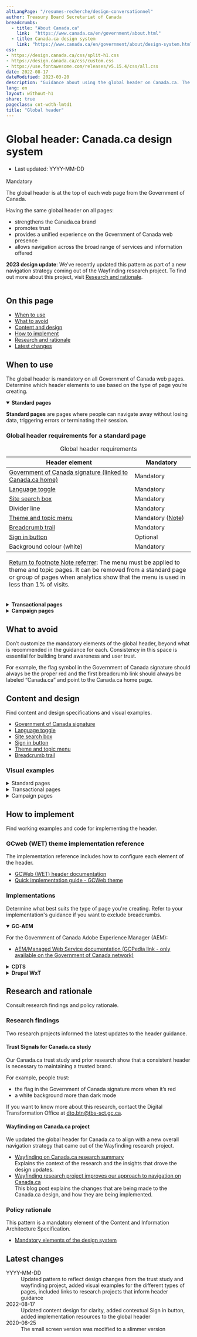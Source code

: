 ```yaml
---
altLangPage: "/resumes-recherche/design-conversationnel"
author: Treasury Board Secretariat of Canada
breadcrumbs:
  - title: "About Canada.ca"
    link:  "https://www.canada.ca/en/government/about.html"
  - title: Canada.ca design system
    link: "https://www.canada.ca/en/government/about/design-system.html"
css:
- https://design.canada.ca/css/split-h1.css
- https://design.canada.ca/css/custom.css
- https://use.fontawesome.com/releases/v5.15.4/css/all.css
date: 2022-08-17
dateModified: 2023-03-20
description: "Guidance about using the global header on Canada.ca. The global header is at the top of each Government of Canada web page."
lang: en
layout: without-h1
share: true
pageclass: cnt-wdth-lmtd1
title: "Global header"
---
```

<h1 property="name" id="wb-cont" dir="ltr"><span class="stacked"><span>Global header</span>: <span>Canada.ca design system</span></span></h1>
<div class="cnt-wdth-lmtd">
  <div class="row">
    <div class="col-md-12 pull-left">
      <ul class="list-inline small mrgn-bttm-sm" style="line-height:1.65em" id="list-inline-desktop-only">
        <li class="mrgn-rght-lg"> Last updated: YYYY-MM-DD</li>
      </ul>
    </div>
  </div>
  <p><span class="label label-danger">Mandatory</span></p>
  <p>The global header is at the top of each web page from the Government of Canada.</p>
  <p>Having the same global header on all pages:</p>
  <ul>
    <li>strengthens the Canada.ca brand</li>
    <li>promotes trust</li>
    <li>provides a unified experience on the Government of Canada web presence</li>
    <li>allows navigation across the broad range of services and information offered</li>
  </ul>
  <p><strong>2023 design update</strong>: We’ve recently updated this pattern as part of a new navigation strategy coming out of the Wayfinding research project. To find out more about this project, visit <a href="#research">Research and rationale</a>.</p>
  <div class="pattern-demo mrgn-tp-lg">
    <figure class="mrgn-bttm-sm"><img src="https://design.canada.ca/images/sign-in-desktop-en.jpg" class="img-responsive" alt=""></figure>
  </div>
  <section>
    <h2>On this page</h2>
    <ul>
      <li><a href="#when">When to use</a></li>
      <li><a href="#avoid">What to avoid</a></li>
      <li><a href="#content">Content and design</a></li>
      <li><a href="#implementation">How to implement</a></li>
      <li><a href="#research">Research and rationale</a></li>
      <li><a href="#changes">Latest changes</a></li>
    </ul>
  </section>
  <h2 id="when">When to use</h2>
  <p>The global header is mandatory on all Government of Canada web pages. Determine which header elements to use based on the type of page you’re creating.</p>
  <!--<ul>
  <li><a href="global-header.html#001">Standard pages</a></li>
  <li><a href="global-header.html#002">Transactional pages</a></li>
  <li><a href="global-header.html#003">Campaign pages</a></li>
</ul>--> 
</div>
<div class="row">
  <div class="col-md-8">
    <div class="wb-tabs mrgn-tp-lg">
      <div class="tabpanels">
        <details id="001" open="open">
          <summary><strong>Standard pages</strong></summary>
          <p class="mrgn-tp-lg"><strong>Standard pages</strong> are pages where people can navigate away without losing data, triggering errors or terminating their session.</p>
          <h3>Global header requirements for a standard page</h3>
          <div class="panel panel-default mrgn-tp-md">
            <table class="table table-striped" id="mandatory-01" aria-live="polite">
              <caption class="wb-inv">
              Global header requirements
              </caption>
              <thead>
                <tr>
                  <th class="col-md-8">Header element</th>
                  <th class="col-md-4">Mandatory</th>
                </tr>
              </thead>
              <tbody>
                <tr>
                  <td><a href="signature.html">Government of Canada signature (linked to Canada.ca home)</a></td>
                  <td><span class="far fa-check-circle text-success"></span><span class="wb-inv"> Mandatory</span></td>
                </tr>
                <tr>
                  <td><a href="https://design.canada.ca/common-design-patterns/language-toggle.html">Language toggle</a></td>
                  <td><span class="far fa-check-circle text-success"></span><span class="wb-inv"> Mandatory</span></td>
                </tr>
                <tr>
                  <td><a href="https://design.canada.ca/common-design-patterns/search-box.html">Site search box</a></td>
                  <td><span class="far fa-check-circle text-success"></span><span class="wb-inv"> Mandatory</span></td>
                </tr>
                <tr>
                  <td>Divider line</td>
                  <td><span class="far fa-check-circle text-success"></span><span class="wb-inv"> Mandatory</span></td>
                </tr>
                <tr>
                  <td><a href="https://design.canada.ca/common-design-patterns/site-menu.html">Theme and topic menu</a></td>
                  <td><span class="far fa-check-circle text-success"></span><span class="wb-inv"> Mandatory</span> <span class="small">(<a href="#smenu-note" id="smenu">Note</a>)</span></td>
                </tr>
                <tr>
                  <td><a href="https://design.canada.ca/common-design-patterns/breadcrumb-trail.html">Breadcrumb trail</a></td>
                  <td><span class="far fa-check-circle text-success"></span><span class="wb-inv"> Mandatory</span></td>
                </tr>
                <tr>
                  <td><a href="https://design.canada.ca/common-design-patterns/sign-in.html">Sign in button</a></td>
                  <td>Optional</td>
                </tr>
                <tr>
                  <td>Background colour (white)</td>
                  <td><span class="far fa-check-circle text-success"></span><span class="wb-inv"> Mandatory</span></td>
                </tr>
              </tbody>
              <tfoot>
                <tr>
                  <td colspan="2"><div class="fn-rtn small mrgn-tp-md" id="smenu-note">
                      <p><a href="#smenu"><span class="wb-inv">Return to footnote </span>Note<span class="wb-inv"> referrer</span></a>: The menu must be applied to theme and topic pages. It can be removed from a standard page or group of pages when analytics show that the menu is used in less than 1% of visits.</p>
                    </div></td>
                </tr>
              </tfoot>
            </table>
          </div>
        </details>
        <details id="002">
          <summary><strong>Transactional pages</strong></summary>
          <p class="mrgn-tp-lg"><strong>Transactional web pages</strong> are pages with an interaction task where people might lose data, trigger errors, or terminate their session if they navigate away from the page.</p>
          <h3>Global header requirements for transactional pages</h3>
          <div class="panel panel-default mrgn-tp-md">
            <table class="table table-striped" id="mandatory-02" aria-live="polite">
              <caption class="wb-inv">
              Global header requirements
              </caption>
              <thead>
                <tr>
                  <th class="col-md-8">Header element</th>
                  <th class="col-md-4">Mandatory</th>
                </tr>
              </thead>
              <tbody>
                <tr>
                  <td><a href="signature.html">Government of Canada signature (linked to Canada.ca home)</a></td>
                  <td><span class="far fa-check-circle text-success"></span><span class="wb-inv"> Mandatory</span> <span class="small">(Link to Canada.ca home page is optional)</span></td>
                </tr>
                <tr>
                  <td><a href="https://design.canada.ca/common-design-patterns/language-toggle.html">Language toggle</a></td>
                  <td><span class="far fa-check-circle text-success"></span><span class="wb-inv"> Mandatory</span> <span class="small">(<a href="#lt-note" id="lt">Note</a>)</span></td>
                </tr>
                <tr>
                  <td><a href="https://design.canada.ca/common-design-patterns/search-box.html">Site search box</a></td>
                  <td>Optional</td>
                </tr>
                <tr>
                  <td><a href="https://design.canada.ca/common-design-patterns/sign-in.html">Sign in button</a></td>
                  <td>Optional</td>
                </tr>
                <tr>
                  <td>Divider line</td>
                  <td><span class="far fa-check-circle text-success"></span><span class="wb-inv"> Mandatory</span></td>
                </tr>
                <tr>
                  <td><a href="https://design.canada.ca/common-design-patterns/site-menu.html">Theme and topic menu</a></td>
                  <td>Optional</td>
                </tr>
                <tr>
                  <td><a href="https://design.canada.ca/common-design-patterns/breadcrumb-trail.html">Breadcrumb trail</a></td>
                  <td>Optional</td>
                </tr>
                <tr>
                  <td>Background colour (white)</td>
                  <td><span class="far fa-check-circle text-success"></span><span class="wb-inv"> Mandatory</span></td>
                </tr>
              </tbody>
              <tfoot>
                <tr>
                  <td colspan="2"><div class="fn-rtn small mrgn-tp-md" id="lt-note">
                      <p><a href="#lt"><span class="wb-inv">Return to footnote </span>Note<span class="wb-inv"> referrer</span></a>: New transactional pages for web applications must allow people to toggle between official languages. Legacy web applications that don’t support toggling should be updated or replaced. Until then, you can omit the language toggle if its use results in a loss of data.</p>
                    </div></td>
                </tr>
              </tfoot>
            </table>
          </div>
        </details>
        <details id="003">
          <summary><strong>Campaign pages</strong></summary>
          <p class="mrgn-tp-lg"><strong>Campaign pages</strong> are landing pages for external marketing or advertising campaigns. The flexibility in layout allows institutions to match elements of their external campaign with the landing page.</p>
          <h3>Global header requirements for a campaign page</h3>
          <div class="panel panel-default mrgn-tp-md">
            <table class="table table-striped" id="mandatory-03" aria-live="polite">
              <caption class="wb-inv">
              Global header requirements
              </caption>
              <thead>
                <tr>
                  <th class="col-md-8">Header element</th>
                  <th class="col-md-4">Mandatory</th>
                </tr>
              </thead>
              <tbody>
                <tr>
                  <td><a href="signature.html">Government of Canada signature (linked to Canada.ca home)</a></td>
                  <td><span class="far fa-check-circle text-success"></span><span class="wb-inv"> Mandatory</span></td>
                </tr>
                <tr>
                  <td><a href="https://design.canada.ca/common-design-patterns/language-toggle.html">Language toggle</a></td>
                  <td><span class="far fa-check-circle text-success"></span><span class="wb-inv"> Mandatory</span></td>
                </tr>
                <tr>
                  <td><a href="https://design.canada.ca/common-design-patterns/search-box.html">Site search box</a></td>
                  <td><span class="far fa-check-circle text-success"></span><span class="wb-inv"> Mandatory</span></td>
                </tr>
                <tr>
                  <td><a href="https://design.canada.ca/common-design-patterns/sign-in.html">Sign in button</a></td>
                  <td>Optional</td>
                </tr>
                <tr>
                  <td>Divider line</td>
                  <td><span class="far fa-check-circle text-success"></span><span class="wb-inv"> Mandatory</span></td>
                </tr>
                <tr>
                  <td><a href="https://design.canada.ca/common-design-patterns/site-menu.html">Theme and topic menu</a></td>
                  <td>Optional</td>
                </tr>
                <tr>
                  <td><a href="https://design.canada.ca/common-design-patterns/breadcrumb-trail.html">Breadcrumb trail</a></td>
                  <td><span class="far fa-check-circle text-success"></span><span class="wb-inv"> Mandatory</span></td>
                </tr>
                <tr>
                  <td>Background colour (white)</td>
                  <td><span class="far fa-check-circle text-success"></span><span class="wb-inv"> Mandatory</span></td>
                </tr>
              </tbody>
            </table>
          </div>
        </details>
      </div>
    </div>
  </div>
</div>
<div class="cnt-wdth-lmtd">
  <h2 id="avoid">What to avoid</h2>
  <p>Don’t customize the mandatory elements of the global header, beyond what is recommended in the guidance for each. Consistency in this space is essential for building brand awareness and user trust.</p>
  <p>For example, the flag symbol in the Government of Canada signature should always be the proper red and the first breadcrumb link should always be labeled “Canada.ca” and point to the Canada.ca home page.</p>
  <h2 id="content">Content and design</h2>
  <p>Find content and design specifications and visual examples.</p>
  <ul>
    <li><a href="signature.html">Government of Canada signature</a></li>
    <li><a href="language-toggle.html">Language toggle</a></li>
    <li><a href="search-box.html">Site search box</a></li>
    <li><a href="contextual-signin.html">Sign in button</a></li>
    <li><a href="site-menu.html">Theme and topic menu</a></li>
    <li><a href="breadcrumb-trail.html">Breadcrumb trail</a></li>
  </ul>
  <h3>Visual examples</h3>
  <details>
    <summary class="bg-info">Standard pages</summary>
    <div class="pattern-demo mrgn-tp-lg">
      <figure>
        <figcaption><b>Global header – large screen</b></figcaption>
        <img src="https://design.canada.ca/images/sign-in-desktop-en.jpg" class="img-responsive" alt="">
        <details>
          <summary class="wb-toggle small" data-toggle="{&quot;print&quot;:&quot;on&quot;}">Image description: Global header – large screen</summary>
          <p class="mrgn-tp-lg">On large screens, the global header on a standard page has 4 rows:</p>
          <ol>
            <li>Language toggle in the top-right corner</li>
            <li>Government of Canada signature in the left corner, site search box on the right</li>
            <li>Below a divider line, the theme and topic menu is on the left, the optional Sign in button is on the right</li>
            <li>Breadcrumb on the left</li>
          </ol>
        </details>
      </figure>
    </div>
    <div class="pattern-demo mrgn-tp-lg">
      <figure>
        <figcaption><b>Global header – small screen</b></figcaption>
        <img src="https://design.canada.ca/images/sign-in-mobile-en.jpg" class="img-responsive" alt="">
        <details class="mrgn-tp-lg">
          <summary class="wb-toggle small" data-toggle="{&quot;print&quot;:&quot;on&quot;}">Image description: Global header – small screen</summary>
          <p class="mrgn-tp-lg">On small screens, the global header on a standard page has 4 rows:</p>
          <ol>
            <li>Government of Canada signature in the top-left corner, language toggle in the top-right corner</li>
            <li>Site search box directly below, it spans the entire row</li>
            <li>Below a divider line, the theme and topic menu is on the left, the optional Sign in button is on the right</li>
            <li>Breadcrumb on the left</li>
          </ol>
        </details>
      </figure>
    </div>
  </details>
  <details>
    <summary class="bg-info">Transactional pages</summary>
    <div class="pattern-demo mrgn-tp-lg">
      <figure>
        <figcaption><b>Minimum global header - large screen</b></figcaption>
        <img src="https://test.canada.ca/experimental/design-system/images/global-header-transactional-desktop-en.png" class="img-responsive" alt="">
        <details class="mrgn-tp-lg">
          <summary class="wb-toggle small" data-toggle="{&quot;print&quot;:&quot;on&quot;}">Image description: Minimum global header - large screen</summary>
          <p class="mrgn-tp-lg">On large screens, the minimum global header on a transactional page has 2 rows:</p>
          <ol>
            <li>Language toggle in the top-right corner</li>
            <li>Government of Canada signature in the top-left corner with a divider line underneath</li>
          </ol>
        </details>
      </figure>
    </div>
    <div class="pattern-demo mrgn-tp-lg">
      <figure>
        <figcaption><b>Minimum global header - small screen</b></figcaption>
        <img src="https://test.canada.ca/experimental/design-system/images/global-header-transactional-small-en.png" class="img-responsive" alt="">
        <details class="mrgn-tp-lg">
          <summary class="wb-toggle small" data-toggle="{&quot;print&quot;:&quot;on&quot;}">Image description: Minimum global header - small screen</summary>
          <p class="mrgn-tp-lg">On small screens, the minimum global header on a transactional page has a single row:</p>
          <ol>
            <li>Government of Canada signature in the top-left corner, language toggle in the top-right corner, with a divider line underneath</li>
          </ol>
        </details>
      </figure>
    </div>
  </details>
  <details>
    <summary class="bg-info">Campaign pages</summary>
    <div class="pattern-demo mrgn-tp-lg">
      <figure>
        <figcaption><b>Minimum global header - large screen</b></figcaption>
        <img src="https://test.canada.ca/experimental/design-system/images/global-header-campaign-desktop-en.png" class="img-responsive" alt="">
        <details class="mrgn-tp-lg">
          <summary class="wb-toggle small" data-toggle="{&quot;print&quot;:&quot;on&quot;}">Image description: Minimum global header - large screen</summary>
          <p class="mrgn-tp-lg">On large screens, the minimum global header on a campaign page has 3 rows:</p>
          <ol>
            <li>Language toggle in the top-right corner</li>
            <li>Government of Canada signature in the top-left corner, site search box on the right</li>
            <li>Below a divider line, the breadcrumb on the left</li>
          </ol>
        </details>
      </figure>
    </div>
    <div class="pattern-demo mrgn-tp-lg">
      <figure>
        <figcaption><b>Minimum global header - small screen</b></figcaption>
        <img src="https://test.canada.ca/experimental/design-system/images/global-header-campaign-small-en.png" class="img-responsive" alt="">
        <details class="mrgn-tp-lg">
          <summary class="wb-toggle small" data-toggle="{&quot;print&quot;:&quot;on&quot;}">Image description: Minimum global header - small screen</summary>
          <p class="mrgn-tp-lg">On small screens, the minimum global header on a campaign page has 3 rows:</p>
          <ol>
            <li>Government of Canada signature in the top-left corner, language toggle on the far right</li>
            <li>Site search box directly below, it spans the entire row</li>
            <li>Below a divider line, the breadcrumb on the left</li>
          </ol>
        </details>
      </figure>
    </div>
  </details>
  <h2 id="implementation">How to implement</h2>
  <p>Find working examples and code for implementing the header.</p>
  <h3>GCweb (WET) theme implementation reference</h3>
  <p>The implementation reference includes how to configure each element of the header.</p>
  <ul>
    <li><a href="https://wet-boew.github.io/GCWeb/sites/header/header-docs-en.html">GCWeb (WET) header documentation</a></li>
    <li><a href="https://wet-boew.github.io/GCWeb/docs/implementing-en.html">Quick implementation guide - GCWeb theme</a></li>
  </ul>
  <h3>Implementations</h3>
  <p>Determine what best suits the type of page you're creating. Refer to your implementation's guidance if you want to exclude breadcrumbs.</p>
</div>
<div class="row">
  <div class="col-md-8">
    <div class="wb-tabs mrgn-tp-lg">
      <div class="tabpanels">
        <details id="004" open="open">
          <summary><strong>GC-AEM</strong></summary>
          <p class="mrgn-tp-lg">For the Government of Canada Adobe Experience Manager (AEM):</p>
          <ul>
            <li><a href="https://www.gcpedia.gc.ca/wiki/AEM_GC-specific_Documentation_6.5">AEM/Managed Web Service documentation (GCPedia link - only available on the Government of Canada network)</a></li>
          </ul>
        </details>
        <details id="005">
          <summary><strong>CDTS</strong></summary>
          <p class="mrgn-tp-lg">For the Centrally Deployed Templates Solution (CDTS):</p>
          <ul>
            <li><a href="https://cenw-wscoe.github.io/sgdc-cdts/docs/index-en.html">CDTS documentation</a></li>
          </ul>
        </details>
        <details id="006">
          <summary><strong>Drupal WxT</strong></summary>
          <p class="mrgn-tp-lg">For Drupal WxT:</p>
          <ul>
            <li><a href="https://drupalwxt.github.io/en/">Drupal WxT documentation</a></li>
          </ul>
        </details>
      </div>
    </div>
  </div>
</div>
<div class="cnt-wdth-lmtd">
  <h2 id="research">Research and rationale</h2>
  <p>Consult research findings and policy rationale.</p>
  <h3>Research findings</h3>
  <p>Two research projects informed the latest updates to the header guidance.</p>
  <h4>Trust Signals for Canada.ca study</h4>
  <p>Our Canada.ca trust study and prior research show that a consistent header is necessary to maintaining a trusted brand.</p>
  <p>For example, people trust:</p>
  <ul>
    <li>the flag in the Government of Canada signature more when it’s red</li>
    <li>a white background more than dark mode</li>
  </ul>
  <p>If you want to know more about this research, contact the Digital Transformation Office at <a href="mailto:dto.btn@tbs-sct.gc.ca">dto.btn@tbs-sct.gc.ca</a>.</p>
  <h4>Wayfinding on Canada.ca project</h4>
  <p>We updated the global header for Canada.ca to align with a new overall navigation strategy that came out of the Wayfinding research project.</p>
  <ul>
    <li><a href="https://blog.canada.ca/research-summaries/wayfinding-on-canada-ca">Wayfinding on Canada.ca research summary</a><br>
      Explains the context of the research and the insights that drove the design updates.</li>
    <li><a href="https://blog.canada.ca/2022/12/21/wayfinding-research-project">Wayfinding research project improves our approach to navigation on Canada.ca</a><br>
      This blog post explains the changes that are being made to the Canada.ca design, and how they are being implemented.</li>
  </ul>
  <h3>Policy rationale</h3>
  <p>This pattern is a mandatory element of the Content and Information Architecture Specification.</p>
  <ul>
    <li><a href="https://www.canada.ca/en/treasury-board-secretariat/services/government-communications/canada-content-information-architecture-specification/mandatory-elements.html">Mandatory elements of the design system</a></li>
  </ul>
  <h2 id="changes">Latest changes</h2>
  <dl class="dl-horizontal">
    <dt>
      <time datetime="YYYY-MM-DD" class="link-muted">YYYY-MM-DD</time>
    </dt>
    <dd>Updated pattern to reflect design changes from the trust study and wayfinding project, added visual examples for the different types of pages, included links to research projects that inform header guidance</dd>
    <dt>
      <time datetime="2022-08-17" class="link-muted">2022-08-17</time>
    </dt>
    <dd>Updated content design for clarity, added contextual Sign in button, added implementation resources to the global header</dd>
    <dt>
      <time datetime="2020-06-25" class="link-muted">2020-06-25</time>
    </dt>
    <dd>The small screen version was modified to a slimmer version</dd>
  </dl>
